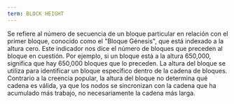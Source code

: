 ```yaml
---
term: BLOCK HEIGHT
---
```


Se refiere al número de secuencia de un bloque particular en relación con el primer bloque, conocido como el "Bloque Génesis", que está indexado a la altura cero. Este indicador nos dice el número de bloques que preceden al bloque en cuestión. Por ejemplo, si un bloque está a la altura 650,000, significa que hay 650,000 bloques que lo preceden. La altura del bloque se utiliza para identificar un bloque específico dentro de la cadena de bloques. Contrario a la creencia popular, la altura del bloque no determina qué cadena es válida, ya que los nodos se sincronizan con la cadena que ha acumulado más trabajo, no necesariamente la cadena más larga.